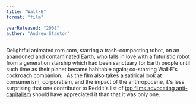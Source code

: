 ```yaml
---
title: "Wall·E"
format: "film"

yearReleased: "2008"
author: "Andrew Stanton"
---
```

Delightful animated rom com, starring a trash-compacting  robot, on an abandoned and contaminated Earth, who falls in love with a  futuristic robot from a generation starship which had been sanctuary for Earth  people until such time as their planet became habitable again; co-starring  Wall·E's cockroach companion.
 
As the film also takes a satirical look at consumerism,  corporatism, and the impact of the anthropocene, it's less surprising that one  contributor to Reddit's list of <a href="https://ww.reddit.com/r/Anarchism/comments/2a2r93/can_we_compile_a_list_of_the_top_films_advocating/"> top films advocating anti-capitalism</a> should have appreciated it than that it  was only one.
 